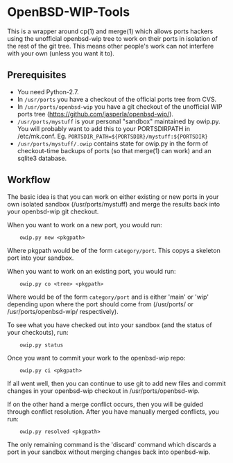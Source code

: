 OpenBSD-WIP-Tools
=================

This is a wrapper around cp(1) and merge(1) which allows ports hackers using
the unofficial openbsd-wip tree to work on their ports in isolation of the
rest of the git tree. This means other people's work can not interfere with
your own (unless you want it to).

Prerequisites
-------------

 * You need Python-2.7.
 * In `/usr/ports` you have a checkout of the official ports tree from CVS.
 * In `/usr/ports/openbsd-wip` you have a git checkout of the unofficial WIP
   ports tree (https://github.com/jasperla/openbsd-wip/).
 * `/usr/ports/mystuff` is your personal "sandbox" maintained by owip.py.
   You will probably want to add this to your PORTSDIRPATH in /etc/mk.conf.
   Eg. `PORTSDIR_PATH=${PORTSDIR}/mystuff:${PORTSDIR}`
 * `/usr/ports/mystuff/.owip` contains state for owip.py in the form
    of checkout-time backups of ports (so that merge(1) can work) and
    an sqlite3 database.

Workflow
--------

The basic idea is that you can work on either existing or new ports in
your own isolated sandbox (/usr/ports/mystuff) and merge the results
back into your openbsd-wip git checkout.

When you want to work on a new port, you would run:

        owip.py new <pkgpath>

Where pkgpath would be of the form `category/port`. This copys a skeleton port
into your sandbox.

When you want to work on an existing port, you would run:

        owip.py co <tree> <pkgpath>

Where <pkgpath> would be of the form `category/port` and <tree> is
either 'main' or 'wip' depending upon where the port should come from
(/usr/ports/<pkgpath> or /usr/ports/openbsd-wip/<pkgpath> respectively).

To see what you have checked out into your sandbox (and the status of
your checkouts), run:

        owip.py status

Once you want to commit your work to the openbsd-wip repo:

        owip.py ci <pkgpath>

If all went well, then you can continue to use git to add new files and
commit changes in your openbsd-wip checkout in /usr/ports/openbsd-wip.

If on the other hand a merge conflict occurs, then you will be guided through
conflict resolution. After you have manually merged conflicts, you run:

        owip.py resolved <pkgpath>

The only remaining command is the 'discard' command which discards a port
in your sandbox without merging changes back into openbsd-wip.
